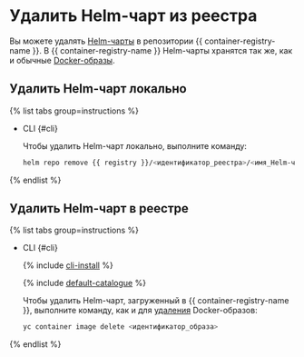 # Удалить Helm-чарт из реестра

Вы можете удалять [Helm-чарты](https://helm.sh/docs/topics/charts/) в репозитории {{ container-registry-name }}. В {{ container-registry-name }} Helm-чарты хранятся так же, как и обычные [Docker-образы](../../concepts/docker-image.md).

## Удалить Helm-чарт локально

{% list tabs group=instructions %}

- CLI {#cli}

  Чтобы удалить Helm-чарт локально, выполните команду:

  ```bash
  helm repo remove {{ registry }}/<идентификатор_реестра>/<имя_Helm-чарта>:<версия>
  ```

{% endlist %}

## Удалить Helm-чарт в реестре

{% list tabs group=instructions %}

- CLI {#cli}

  {% include [cli-install](../../../_includes/cli-install.md) %}

  {% include [default-catalogue](../../../_includes/default-catalogue.md) %}

  Чтобы удалить Helm-чарт, загруженный в {{ container-registry-name }}, выполните команду, как и для [удаления](../docker-image/docker-image-delete.md) Docker-образов:

  ```bash
  yc container image delete <идентификатор_образа>
  ```

{% endlist %}